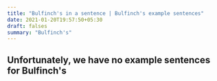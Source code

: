 ```yaml
---
title: "Bulfinch's in a sentence | Bulfinch's example sentences"
date: 2021-01-20T19:57:50+05:30
draft: falses
summary: "Bulfinch's"
---
```

## Unfortunately, we have no example sentences for Bulfinch's                 
